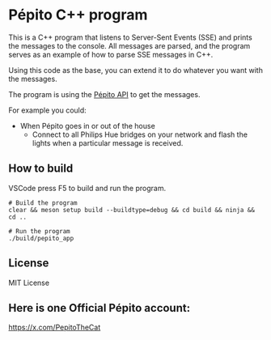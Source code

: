 # Pépito C++ program

This is a C++ program that listens to Server-Sent Events (SSE) and prints the messages to the console.
All messages are parsed, and the program serves as an example of how to parse SSE messages in C++.

Using this code as the base, you can extend it to do whatever you want with the messages. 

The program is using the [Pépito API]( 
https://github.com/Clement87/Pepito-API/tree/main?tab=readme-ov-file#p%C3%A9pito-api) to get the messages.

For example you could:
- When Pépito goes in or out of the house 
    - Connect to all Philips Hue bridges on your network and flash the lights when a particular message is received.

## How to build

VSCode press F5 to build and run the program.

```
# Build the program
clear && meson setup build --buildtype=debug && cd build && ninja && cd ..

# Run the program
./build/pepito_app
```


## License
MIT License


## Here is one Official Pépito account:
https://x.com/PepitoTheCat 

